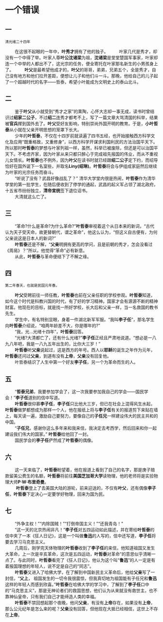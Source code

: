 
# 一个错误

## 一
    清光绪二十四年
&emsp;&nbsp;&emsp;在这很不起眼的一年中，**叶秀才**拥有了他的独子。
&nbsp;&emsp;&emsp;叶家几代是秀才，却没有一个中得了举。叶家人尊**叶公沈诸梁**为祖，**沈诸梁**是堂堂楚国军事家，叶家却连一个中举的人都出不了，这光宗的任务，便全寄托在叶家那名新生的小男孩身上了。
&nbsp;&emsp;&emsp;**叶父**是最希望他成才的，**叶父**的哥哥，弟弟，兄弟五个，全是秀才，自己没有地方和他们拉开差距，便想让儿子和他们斗一斗。那晚，他给自己的儿子起了一个超越时代的名字——哲泰，希望小叶能成为文明史上的泰山北斗。


## 二
&nbsp;&emsp;&emsp;鉴于**叶父**从小就受到“秀才之家”的熏陶，心怀大志却一事无成，读书时曾结识过**绍家二公子**，不过**绍二**连秀才都考不上，写了一篇文章大骂清国的科举，结果被**官兵**撵到国外去了。**叶父**受好友影响，特别崇尚外国开明的教育。于是，**小叶哲泰**从小就在父亲开明思想的笼罩下长大。    
&nbsp;&emsp;&emsp;少年的**叶哲泰**，不仅在十四岁前就读遍了四书五经，也开始接触西方科学文化及应用“既重格致，又重修身”，以西方科学开谋求利国利民的方法治国平天下。所以那时**叶哲泰**的梦想与叶家列祖一样，虽然，科举已被废除，但还是可以治国平天下。不考虑齐家，因为叶家从来只都只醉心于完成祖先报国的伟业，而从不重视儿女情长。**叶哲泰**也不例外，因为**叶父**在读书时就已经跟**绍二公子**定下约，而绍导恰好在国外诞下一名室些，并取名**Liny(绍琳)**。**叶哲泰**将会与伊组成家庭然后继续为叶家的光宗任务而奋斗。    
&nbsp;&emsp;&emsp;“听说了没有？武昌好像战乱了？” 清华大学堂内很是热闹，**叶哲泰**作为清华学堂的第一批学生，在随后便收到了停学的通起，武昌的起义军占领了湖北政府，十五省市纷纷独立，**清帝宣统**签下退位诏书。    
&nbsp;&emsp;&emsp;大清就这么亡了。


 


## 三
&nbsp;&emsp;&emsp;“革命?什么是革命?为什么革命?”**叶哲泰**审视着这个从日本来的新词，“古代认为天子受天命，故更替朝代，谓之革命”，他这么认为，“但这义自古便有，为何父亲说这是日本人的新词?”    
&nbsp;&emsp;&emsp;**叶哲泰**还是不解，“**父亲**明拥有更高的学问，且是前朝的秀才，怎会没看过《周易》？”所以，他觉得“革命”必有新意。    
&nbsp;&emsp;&emsp;从此，**叶哲泰**与革命便结下了不解之缘。





## 四
    第二年春天，也就是民国元年春。
&nbsp;&emsp;&emsp;**叶父**受聘前往一师任教，**叶哲泰**也前在父亲任职的学校参观。**叶哲泰**知道，如今这个时代是科教兴国的时代，有了好的学习精神。国家才会有源源不断的精神财富。他现在的目标，就是找一所好学校，长大后和父亲一样，当一名救国的教书先生。    
&nbsp;&emsp;&emsp;学生中，有名特别显眼，身着一件湖北新军军服。“我叫**李子任**”，那名学生向**叶哲泰**介绍说，“咱两年龄差不大，你是哪年的?”    
&nbsp;&emsp;&emsp;“我，光...光绪十四年”，**叶哲泰**回答。    
&nbsp;&emsp;&emsp;“光绪?大清都亡了，还有什么光绪?”**李子任**正经且严肃地说道。“想必是一八九八年吧，我是一八九五年出生的，比你大三岁！”    
&nbsp;&emsp;&emsp;**叶哲泰**听**父亲**说起过，这是西方的年号。西人以**耶稣**的诞生之年作为元年，**叶哲泰**还问过**父亲**，到道有没有**上帝**，**父亲**没有回复他。    
&nbsp;&emsp;&emsp;叶哲泰结识了人生中第一个好友**李子任**，另一个为革命而生的人。





## 五
&nbsp;&emsp;&emsp;“**哲泰兄弟**，我要参加学会了，这一次我要参加我自己的学会——国民学会！”**李子任**道别的信中写道。    
&nbsp;&emsp;&emsp;**叶哲泰**很仰慕**李子任**，**李子任**只比他大三岁，但已在社会上混得风生水起，**叶哲泰**做梦都想成为那样一个人，他在报纸上将与**李子任**有关的报道剪下来贴在墙上，每天读一遍，激励自己要努力，要像自己的**子任兄**一样建设伟大的民主共和的中国。    
&nbsp;&emsp;&emsp;“**子任兄**，感谢你这么多年来和我来信，我决定去考西学，然后回来和你一起建设我们伟大的国家。” **叶哲泰**给他回了一封。    
&nbsp;&emsp;&emsp;国民学会的**李子任**俨然成了**叶哲泰**的偶像。






## 六

&nbsp;&emsp;&emsp;这一天来临了，**叶哲泰**盼望着，他在报道上看到了自己的名字，那是庚子赔款留美公费生的名额，**叶哲泰**将前往**美国芝加哥大学**读物理，他的老师将是实验物理大师**P·W·布里奇曼**。    
&nbsp;&emsp;&emsp; **叶哲泰**登上了去美国大陆的游轮，前来迎送的，不仅有**叶父**，还有偶像**李子任**，**叶哲泰**下定决心一定要学好物理，回来为国为民。
    
    
    
    
    
    

## 七
  &nbsp;&emsp;&emsp;“外争主权！”“内除国贼！”“打倒帝国主义！”“还我青岛！"    
&nbsp;&emsp;&emsp;“这一天的北京热闹非凡！”**李子任**对五四运动如此描述，并在寄给**叶哲泰**的信中夹了一本《狂人日记》，这是一个叫做**鲁迅**的人写的，信中还写道，**李子任**将要去学习马克思主义。    
&nbsp;&emsp;&emsp;几周后，刚学完天体物理的**叶哲泰**收到了**李子任**的来信，他知道祖国又发生大革命，上一次是辛亥革命，这次是五四运动，**叶哲泰**对革命”的意思似乎清晰一点了。与此同时，**叶哲泰**看完了《狂人日记》，他认为这个叫“**鲁迅**”的人一定是有着报国理想的年轻人，说不定是自己的“同志”。    
&nbsp;&emsp;&emsp;**叶哲泰**又进入了哈佛大学，在了解到中国新民主义革命后，他给**父亲**写了一封信，“**父上**， 祖国发生的一切令我很震惊，但我真切地为祖国能有子任兄和**鲁迅**这样的年轻人而感到欣喜。”**叶哲泰**在哈佛大学的学习中，了解到了**李子任**口中的“马克思主义”，那是无神论者们的救国思想，他们认为从来就没有救世主，也不靠神仙皇帝，只有我们自己才能缔造人类的幸福。    
&nbsp;&emsp;&emsp;**叶哲泰**不禁回想起那个夜晚，他问**父亲**，有没有**上帝**存在，如果没有**上帝**，那么公元纪年是怎么来的呢？**父亲**没有回答，但他现在大抵已经相信，这世上不存在**上帝**。





